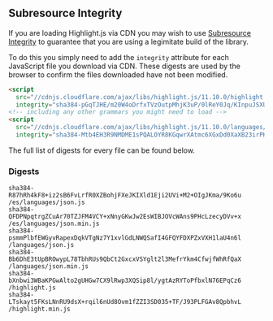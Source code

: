 ## Subresource Integrity

If you are loading Highlight.js via CDN you may wish to use [Subresource Integrity](https://developer.mozilla.org/en-US/docs/Web/Security/Subresource_Integrity) to guarantee that you are using a legimitate build of the library.

To do this you simply need to add the `integrity` attribute for each JavaScript file you download via CDN. These digests are used by the browser to confirm the files downloaded have not been modified.

```html
<script
  src="//cdnjs.cloudflare.com/ajax/libs/highlight.js/11.10.0/highlight.min.js"
  integrity="sha384-pGqTJHE/m20W4oDrfxTVzOutpMhjK3uP/0lReY0Jq/KInpuJSXUnk4WAYbciCLqT"></script>
<!-- including any other grammars you might need to load -->
<script
  src="//cdnjs.cloudflare.com/ajax/libs/highlight.js/11.10.0/languages/go.min.js"
  integrity="sha384-Mtb4EH3R9NMDME1sPQALOYR8KGqwrXAtmc6XGxDd0XaXB23irPKsuET0JjZt5utI"></script>
```

The full list of digests for every file can be found below.

### Digests

```
sha384-R87hRh4kF8+iz2sB6FvLrfR0XZBohjFXeJKIXld1Eji2UVi+M2+OIgJKma/9Ko6u /es/languages/json.js
sha384-QFDPNpqtrgZCuAr70TZJFM4VCY+xNnyGKwJw2EsWIBJOVcWAns9PHcLzecyDVv+x /es/languages/json.min.js
sha384-psmmPlbfEWGyvRapexDqkVTgNz7Y1xvlGdLNWQSafI4GFQYFDXPZxVXH1laU4n6l /languages/json.js
sha384-Bb6DhE3tUpBROwypL78TbhRUs9QbCt2GxcxVSYglt2l3MefrYkm4CfwjfWhRfQaX /languages/json.min.js
sha384-bXnbwi3WBaKPGwAlto2gUHGw7CX9lRwp3XQSip8l/ygtAzRYToPfbxlN76EPqCz6 /highlight.js
sha384-LTskayt5FKsLNnRU9dsX+rqil6nUd8Ovm1fZZI3SD035+TF/J93PLFGAv8QpbhvL /highlight.min.js
```

